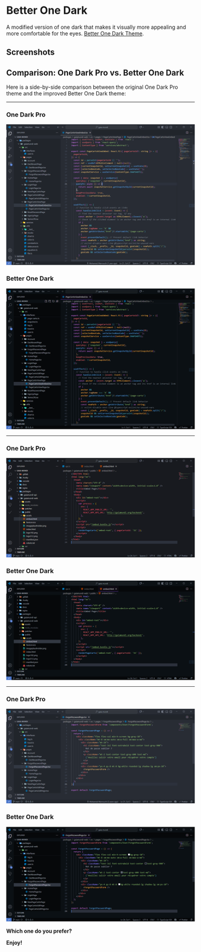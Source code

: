 # Better One Dark

A modified version of one dark that makes it visually more appealing and more comfortable for the eyes. [Better One Dark Theme]().

## Screenshots

## Comparison: One Dark Pro vs. Better One Dark

Here is a side-by-side comparison between the original One Dark Pro theme and the improved Better One Dark theme:

---

### One Dark Pro

![One Dark Pro](./screenshots/comparaison1AtomDark.PNG)

### Better One Dark

![Better One Dark](./screenshots/comparaison1MyOwn.PNG)

---

### One Dark Pro

![One Dark Pro](./screenshots/comparaison2AtomDarker.PNG)

### Better One Dark

![Better One Dark](./screenshots/comparaison2MyOwn.png)

---

### One Dark Pro

![One Dark Pro](./screenshots/comparaison3AtomOne.PNG)

### Better One Dark

![Better One Dark](./screenshots/comparaison3MyOwn.PNG)

**Which one do you prefer?**

**Enjoy!**
